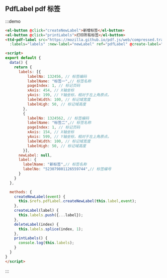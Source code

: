 
<script>
export default {
  data() {
    return {
      labels: [{
          labelNo: 132456, // 标签编码
          labelName: "标签一",// 标签名称
          pageIndex: 1, // 标记页码
          xAxis: 454, // X轴坐标
          yAxis: 199, // Y轴坐标，相对于左上角原点。
          labelWidth: 100, // 标记域宽度
          labelHigh: 50, // 标记域高度
        },
        {
          labelNo: 1324562, // 标签编码
          labelName: "标签二",// 标签名称
          pageIndex: 1, // 标记页码
          xAxis: 154, // X轴坐标
          yAxis: 599, // Y轴坐标，相对于左上角原点。
          labelWidth: 100, // 标记域宽度
          labelHigh: 50, // 标记域高度
        }],
      newLabel: null,
      label: {
        labelName: "新标签",// 标签名称
        labelNo: "523079801126559744",// 标签编号
      }
    }
  },

  methods: {
    createNewLabel(event) {
      this.$refs.pdfLabel.createNewLabel(this.label,event);
    },
    createLabel(label) {
      this.labels.push({...label});
    },
    deleteLabel(index) {
      this.labels.splice(index, 1);
    },
    printLabels() {
      console.log(this.labels);
    }
  }
}
</script>

## PdfLabel pdf 标签

:::demo
```html
<el-button @click="createNewLabel">新增标签</el-button>
<el-button @click="printLabels">打印所有标签</el-button>
<ttd-pdf-label src="https://mozilla.github.io/pdf.js/web/compressed.tracemonkey-pldi-09.pdf" 
  :labels="labels" :new-label="newLabel" ref="pdfLabel" @create-label="createLabel" @delete-label="deleteLabel"/>

<script>
export default {
  data() {
    return {
      labels: [{
          labelNo: 132456, // 标签编码
          labelName: "标签一",// 标签名称
          pageIndex: 1, // 标记页码
          xAxis: 454, // X轴坐标
          yAxis: 199, // Y轴坐标，相对于左上角原点。
          labelWidth: 100, // 标记域宽度
          labelHigh: 50, // 标记域高度
        },
        {
          labelNo: 1324562, // 标签编码
          labelName: "标签二",// 标签名称
          pageIndex: 1, // 标记页码
          xAxis: 154, // X轴坐标
          yAxis: 599, // Y轴坐标，相对于左上角原点。
          labelWidth: 100, // 标记域宽度
          labelHigh: 50, // 标记域高度
        }],
      newLabel: null,
      label: {
        labelName: "新标签",// 标签名称
        labelNo: "523079801126559744",// 标签编号
      }
    }
  },

  methods: {
    createNewLabel(event) {
      this.$refs.pdfLabel.createNewLabel(this.label,event);
    },
    createLabel(label) {
      this.labels.push({...label});
    },
    deleteLabel(index) {
      this.labels.splice(index, 1);
    },
    printLabels() {
      console.log(this.labels);
    }
  }
}
</script>

```
:::